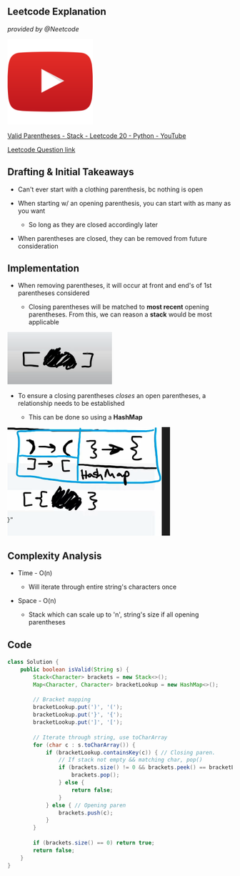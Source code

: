 ## Leetcode Explanation

*provided by @Neetcode*

<img src="youtubeimg.png" title="" alt="youtube" width="191"> 

[Valid Parentheses - Stack - Leetcode 20 - Python - YouTube](https://www.youtube.com/watch?v=WTzjTskDFMg)

[Leetcode Question link](https://leetcode.com/problems/valid-parentheses/description/)

## Drafting & Initial Takeaways

* Can't ever start with a clothing parenthesis, bc nothing is open

* When starting w/ an opening parenthesis, you can start with as many as you want
  
  * So long as they are closed accordingly later

* When parentheses are closed, they can be removed from future consideration

## Implementation

- When removing parentheses, it will occur at front and end's of 1st parentheses considered
  
  - Closing parentheses will be matched to **most recent** opening parentheses. From this, we can reason a **stack** would be most applicable

![1.png](1.png)

- To ensure a closing parentheses *closes* an open parentheses, a relationship needs to be established
  
  - This can be done so using a **HashMap**

![2.png](2.png)

## Complexity Analysis

- Time - O(n)
  
  - Will iterate through entire string's characters once

- Space - O(n)
  
  - Stack which can scale up to 'n', string's size if all opening parentheses

## Code

```java
class Solution {
    public boolean isValid(String s) {
        Stack<Character> brackets = new Stack<>();
        Map<Character, Character> bracketLookup = new HashMap<>();
        
        // Bracket mapping
        bracketLookup.put(')', '(');
        bracketLookup.put('}', '{');
        bracketLookup.put(']', '[');
        
        // Iterate through string, use toCharArray
        for (char c : s.toCharArray()) {
            if (bracketLookup.containsKey(c)) { // Closing paren.
                // If stack not empty && matching char, pop()
                if (brackets.size() != 0 && brackets.peek() == bracketLookup.get(c)) {
                    brackets.pop();
                } else {
                    return false;
                }
            } else { // Opening paren
                brackets.push(c);
            }
        }

        if (brackets.size() == 0) return true;
        return false;
    }
}
```
